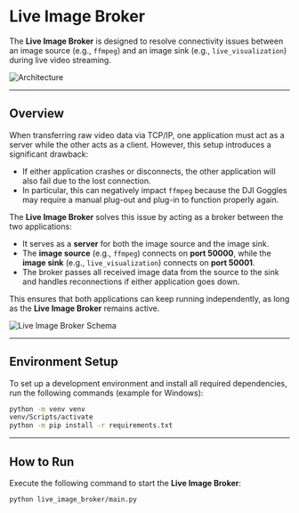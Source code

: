 # Live Image Broker  

The **Live Image Broker** is designed to resolve connectivity issues between an image source (e.g., `ffmpeg`) and an image sink (e.g., `live_visualization`) during live video streaming.  

![Architecture](../../doc/export/architecture.svg "Architecture")  

---

## Overview  

When transferring raw video data via TCP/IP, one application must act as a server while the other acts as a client. However, this setup introduces a significant drawback:  
- If either application crashes or disconnects, the other application will also fail due to the lost connection.  
- In particular, this can negatively impact `ffmpeg` because the DJI Goggles may require a manual plug-out and plug-in to function properly again.  

The **Live Image Broker** solves this issue by acting as a broker between the two applications:  
- It serves as a **server** for both the image source and the image sink.  
- The **image source** (e.g., `ffmpeg`) connects on **port 50000**, while the **image sink** (e.g., `live_visualization`) connects on **port 50001**.  
- The broker passes all received image data from the source to the sink and handles reconnections if either application goes down.  

This ensures that both applications can keep running independently, as long as the **Live Image Broker** remains active.  

![Live Image Broker Schema](../../doc/export/live_image_broker_schema.svg "Live Image Broker Schema")  

---

## Environment Setup  

To set up a development environment and install all required dependencies, run the following commands (example for Windows):  

```bash
python -m venv venv
venv/Scripts/activate
python -m pip install -r requirements.txt
```

---

## How to Run  

Execute the following command to start the **Live Image Broker**:  

```bash
python live_image_broker/main.py
```
